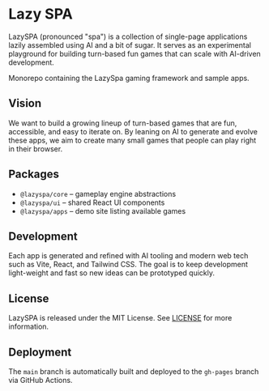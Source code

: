 # Lazy SPA

LazySPA (pronounced "spa") is a collection of single-page applications lazily assembled using AI and a bit of sugar. It serves as an experimental playground for building turn-based fun games that can scale with AI-driven development.

Monorepo containing the LazySpa gaming framework and sample apps.

## Vision
We want to build a growing lineup of turn-based games that are fun, accessible, and easy to iterate on. By leaning on AI to generate and evolve these apps, we aim to create many small games that people can play right in their browser.

## Packages
- `@lazyspa/core` – gameplay engine abstractions
- `@lazyspa/ui` – shared React UI components
- `@lazyspa/apps` – demo site listing available games

## Development
Each app is generated and refined with AI tooling and modern web tech such as Vite, React, and Tailwind CSS. The goal is to keep development light-weight and fast so new ideas can be prototyped quickly.

## License
LazySPA is released under the MIT License. See [LICENSE](LICENSE) for more information.

## Deployment
The `main` branch is automatically built and deployed to the `gh-pages` branch via GitHub Actions.

